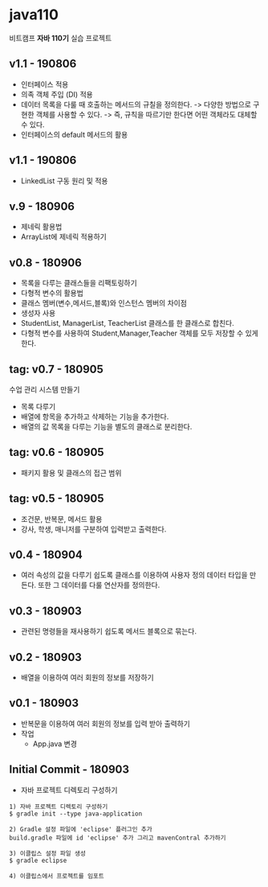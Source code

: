 # java110
비트캠프 **자바 110기** 실습 프로젝트

## v1.1 - 190806

- 인터페이스 적용
- 의족 객체 주입 (DI) 적용
- 데이터 목록을 다룰 때 호출하는 메서드의 규칠을 정의한다.
    -> 다양한 방법으로 구현한 객체를 사용할 수 있다.
    -> 즉, 규칙을 따르기만 한다면 어떤 객체라도 대체할 수 있다.
- 인터페이스의 default 메서드의 활용


## v1.1 - 190806

- LinkedList 구동 원리 및 적용

## v.9 - 180906

- 제네릭 활용법
- ArrayList에 제네릭 적용하기

## v0.8 - 180906

- 목록을 다루는 클래스들을 리팩토링하기
- 다형적 변수의 활용법
- 클래스 멤버(변수,메서드,블록)와 인스턴스 멤버의 차이점
- 생성자 사용
- StudentList, ManagerList, TeacherList 클래스를 한 클래스로 합친다.
- 다형적 변수를 사용하여 Student,Manager,Teacher 객체를 모두 저장할 수 있게 한다.

## tag: v0.7 - 180905

수업 관리 시스템 만들기

- 목록 다루기
- 배열에 항목을 추가하고 삭제하는 기능을 추가한다.
- 배열의 값 목록을 다루는 기능을 별도의 클래스로 분리한다.

## tag: v0.6 - 180905

- 패키지 활용 및 클래스의 접근 범위

## tag: v0.5 - 180905

- 조건문, 반복문, 메서드 활용
- 강사, 학생, 매니저를 구분하여 입력받고 출력한다.

## v0.4 - 180904

- 여러 속성의 값을 다루기 쉽도록 클래스를 이용하여 사용자 정의 데이터 타입을 만든다. 또한 그 데이터를 다룰 연산자를 정의한다.

## v0.3 - 180903

- 관련된 명령들을 재사용하기 쉽도록 메서드 블록으로 묶는다.

## v0.2 - 180903

- 배열을 이용하여 여러 회원의 정보를 저장하기

## v0.1 - 180903

- 반복문을 이용하여 여러 회원의 정보를 입력 받아 출력하기
- 작업
    - App.java 변경

## Initial Commit - 180903

- 자바 프로젝트 디렉토리 구성하기

```
1) 자바 프로젝트 디렉토리 구성하기
$ gradle init --type java-application

2) Gradle 설정 파일에 'eclipse' 플러그인 추가 
build.gradle 파일에 id 'eclipse' 추가 그리고 mavenContral 추가하기

3) 이클립스 설정 파일 생성
$ gradle eclipse

4) 이클립스에서 프로젝트를 임포트
```
